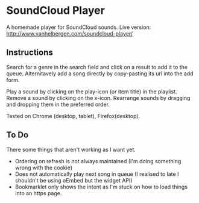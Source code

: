 SoundCloud Player
=================

A homemade player for SoundCloud sounds.
Live version: http://www.vanhelbergen.com/soundcloud-player/

Instructions
------------
Search for a genre in the search field and click on a result to add it to the queue. 
Alternitavely add a song directly by copy-pasting its url into the add form.

Play a sound by clicking on the play-icon (or item title) in the playlist. 
Remove a sound by clicking on the x-icon. 
Rearrange sounds by dragging and dropping them in the preferred order.

Tested on Chrome (desktop, tablet), Firefox(desktop).

To Do
-----
There some things that aren't working as I want yet.
* Ordering on refresh is not always maintained (I'm doing something wrong with the cookie)
* Does not automatically play next song in queue (I realised to late I shouldn't be using oEmbed but the widget API)
* Bookmarklet only shows the intent as I'm stuck on how to load things into an https page.
